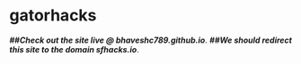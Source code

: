 # gatorhacks

**_##Check out the site live @ bhaveshc789.github.io_**.
**_##We should redirect this site to the domain sfhacks.io_**.
